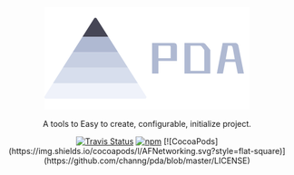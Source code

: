 <p align="center">
  <a href="https://docsify.js.org">
    <img alt="docsify" src="./docs/img/logo.svg">
  </a>
</p>
<p align="center">
  A tools to Easy to create, configurable, initialize project.
</p>
<p align="center">
  <a href="https://travis-ci.org/channg/pda"><img alt="Travis Status" src="https://img.shields.io/travis/QingWei-Li/docsify/master.svg?style=flat-square"></a>
  <a href="https://www.npmjs.com/package/pda"><img alt="npm" src="https://img.shields.io/npm/v/pda.svg?style=flat-square"></a>
  [![CocoaPods](https://img.shields.io/cocoapods/l/AFNetworking.svg?style=flat-square)](https://github.com/channg/pda/blob/master/LICENSE)
</p>
